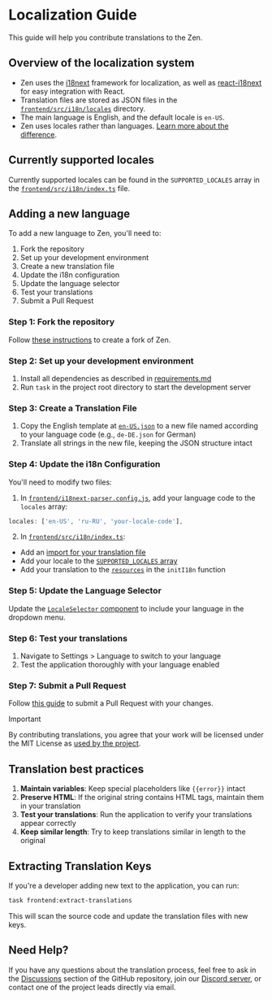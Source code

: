 # Localization Guide

This guide will help you contribute translations to the Zen.

## Overview of the localization system

- Zen uses the [i18next](https://www.i18next.com/) framework for localization, as well as [react-i18next](https://react.i18next.com/) for easy integration with React.
- Translation files are stored as JSON files in the [`frontend/src/i18n/locales`](https://github.com/anfragment/zen/tree/master/frontend/src/i18n/locales) directory.
- The main language is English, and the default locale is `en-US`.
- Zen uses locales rather than languages. [Learn more about the difference](https://poeditor.com/blog/locale-vs-language/).

## Currently supported locales

Currently supported locales can be found in the `SUPPORTED_LOCALES` array in the [`frontend/src/i18n/index.ts`](https://github.com/anfragment/zen/blob/master/frontend/src/i18n/index.ts#L9) file.

## Adding a new language

To add a new language to Zen, you'll need to:

1. Fork the repository
2. Set up your development environment
3. Create a new translation file
4. Update the i18n configuration
5. Update the language selector
6. Test your translations
7. Submit a Pull Request

### Step 1: Fork the repository

Follow [these instructions](https://docs.github.com/en/pull-requests/collaborating-with-pull-requests/proposing-changes-to-your-work-with-pull-requests/creating-a-pull-request-from-a-fork) to create a fork of Zen.

### Step 2: Set up your development environment

1. Install all dependencies as described in [requirements.md](requirements.md)
2. Run `task` in the project root directory to start the development server

### Step 3: Create a Translation File

1. Copy the English template at [`en-US.json`](https://github.com/anfragment/zen/blob/master/frontend/src/i18n/locales/en-US.json) to a new file named according to your language code (e.g., `de-DE.json` for German)
2. Translate all strings in the new file, keeping the JSON structure intact

### Step 4: Update the i18n Configuration

You'll need to modify two files:

1. In [`frontend/i18next-parser.config.js`](https://github.com/anfragment/zen/blob/master/frontend/i18next-parser.config.js#L9), add your language code to the `locales` array:

  ```js
  locales: ['en-US', 'ru-RU', 'your-locale-code'],
  ```

2. In [`frontend/src/i18n/index.ts`](https://github.com/anfragment/zen/blob/master/frontend/src/i18n/index.ts):

- Add an [import for your translation file](https://github.com/anfragment/zen/blob/master/frontend/src/i18n/index.ts#L6-L7)
- Add your locale to the [`SUPPORTED_LOCALES` array](https://github.com/anfragment/zen/blob/master/frontend/src/i18n/index.ts#L9)
- Add your translation to the [`resources`](https://github.com/anfragment/zen/blob/master/frontend/src/i18n/index.ts#L39-L44) in the `initI18n` function

### Step 5: Update the Language Selector

Update the [`LocaleSelector` component](https://github.com/anfragment/zen/blob/master/frontend/src/SettingsManager/LocaleSelector/index.tsx#L12-L15) to include your language in the dropdown menu.

### Step 6: Test your translations

1. Navigate to Settings > Language to switch to your language
2. Test the application thoroughly with your language enabled

### Step 7: Submit a Pull Request

Follow [this guide](https://docs.github.com/en/pull-requests/collaborating-with-pull-requests/proposing-changes-to-your-work-with-pull-requests/creating-a-pull-request-from-a-fork) to submit a Pull Request with your changes.

> [!IMPORTANT]  
> By contributing translations, you agree that your work will be licensed under the MIT License as [used by the project](https://github.com/anfragment/zen/blob/master/LICENSE).

## Translation best practices

1. **Maintain variables**: Keep special placeholders like `{{error}}` intact
2. **Preserve HTML**: If the original string contains HTML tags, maintain them in your translation
3. **Test your translations**: Run the application to verify your translations appear correctly
4. **Keep similar length**: Try to keep translations similar in length to the original

## Extracting Translation Keys

If you're a developer adding new text to the application, you can run:

```sh
task frontend:extract-translations
```

This will scan the source code and update the translation files with new keys.

## Need Help?

If you have any questions about the translation process, feel free to ask in the [Discussions](https://github.com/anfragment/zen/discussions/categories/contributor-q-a) section of the GitHub repository, join our [Discord server](https://discord.gg/jSzEwby7JY), or contact one of the project leads directly via email.
